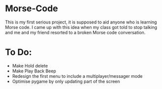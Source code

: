 # Morse-Code
This is my first serious project, it is supposed to aid anyone who is learning Morse code. I came up with this idea when my class got told to stop talking and me and my friend resorted to a broken Morse code conversation.


# To Do:
- Make Hold delete
- Make Play Back Beep
- Redesign the first menu to include a multiplayer/messager mode
- Optimise pygame by only updating part of the screen
